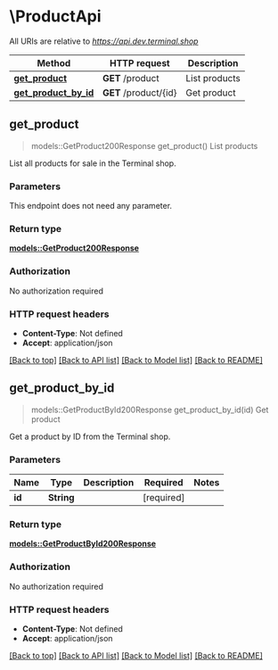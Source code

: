 # \ProductApi

All URIs are relative to *https://api.dev.terminal.shop*

Method | HTTP request | Description
------------- | ------------- | -------------
[**get_product**](ProductApi.md#get_product) | **GET** /product | List products
[**get_product_by_id**](ProductApi.md#get_product_by_id) | **GET** /product/{id} | Get product



## get_product

> models::GetProduct200Response get_product()
List products

List all products for sale in the Terminal shop.

### Parameters

This endpoint does not need any parameter.

### Return type

[**models::GetProduct200Response**](getProduct_200_response.md)

### Authorization

No authorization required

### HTTP request headers

- **Content-Type**: Not defined
- **Accept**: application/json

[[Back to top]](#) [[Back to API list]](../README.md#documentation-for-api-endpoints) [[Back to Model list]](../README.md#documentation-for-models) [[Back to README]](../README.md)


## get_product_by_id

> models::GetProductById200Response get_product_by_id(id)
Get product

Get a product by ID from the Terminal shop.

### Parameters


Name | Type | Description  | Required | Notes
------------- | ------------- | ------------- | ------------- | -------------
**id** | **String** |  | [required] |

### Return type

[**models::GetProductById200Response**](getProductById_200_response.md)

### Authorization

No authorization required

### HTTP request headers

- **Content-Type**: Not defined
- **Accept**: application/json

[[Back to top]](#) [[Back to API list]](../README.md#documentation-for-api-endpoints) [[Back to Model list]](../README.md#documentation-for-models) [[Back to README]](../README.md)


